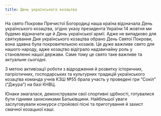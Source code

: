 ```yaml
---
title: День українського козацтва
---
```


На свято Покрови Пречистої Богородиці наша країна відзначала День українського козацтва, згідно указу президента України 14 жовтня ми будемо відзначати ще й День української армії. Адже не випадково для святкування Дня українського козацтва обрано День Святої Покрови, вона здавна була покровителькою козаків. Це дуже важливе свято для нашого народу, адже козацтво відіграло надзвичайну роль у становленні нашої держави. Саме тому це свято таке важливе та актуальне сьогодні.

З метою активізації роботи з відродження й розвитку історичних, патріотичних, господарських та культурних традицій українського козацтва команда учнів КЗШ №55 брала участь у проведені гри “Сокіл” (“Джура”) на базі КНВЦ.

Юнаки змагалася, демонстрували свої спортивні здібності, готувалися бути гідними захисниками Батьківщини. Найбільшої уваги заслуговували конкурси стройової пісні та приготування й захист смачної козацької каші.

<slideshow id="72157659373589938"></slideshow>
